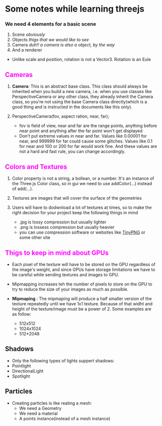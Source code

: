 # Some notes while learning threejs

### We need 4 elements for a basic scene
1. Scene *obviously*
2. Objects *thigs that we would like to see*
3. Camera *duh!! a camera is also a object, by the way*
4. And a renderer


- Unlike scale and position, rotation is not a Vector3. Rotation is an Eule

## <span style="color:magenta">Cameras</span>

1. **Camera**: This is an abstract base class. This class should always be inherited when you build a new camera, i.e. when you use classes like PerspectiveCamera or any other class, they already inherit the Camera class, so you're not using the base Camera class directly(which is a good thing and is instructed in the documents like this only).

2. PerspectiveCamera(fov, aspect ration, near, far);
    - fov is field of view, near and far are the range points, anything before near point and anything after the far point won't get displayed
    - Don't put extreme values in near and far. Values like 0.00001 for near, and 999999 for far could cause some glitches. Values like 0.1 for near and 100 or 200 for far would work fine. And these values are not a hard and fast rule, you can change accordingly.


## <span style="color:magenta">Colors and Textures</span>
1. Color property is not a string, a bollean, or a number. It's an instance of the Three.js Color class, so in gui we need to use addColor(...) instead of add(...).

2. Textures are images that will cover the surface of the geometries

3. Users will have to dodwnload a lot of textures at times, so to make the right decision for your project keep the following things in mind
    - .jpg is lossy compression but usually lighter
    - .png is lossess compression but usually heavier
    - you can use compression software or websites like [TinyPNG](https://tinypng.com/) or some other site


## <span style="color:magenta">Thigs to keep in mind about GPUs</span>
* Each pixel of the texture will have to be stored on the GPU regardless of the image's weight, and since GPUs have storage limitations we have to be careful while sending textures and images to GPU.
* Mipmapping increases teh the number of pixels to store on the GPU to try to reduce the size of your images as much as possible.

* **Mipmaping** : The mipmaping will produce a half smaller version of the texture repeatedly until we have 1x1 texture. Because of that widht and height of the texture/image must be a power of 2. Some examples are as follow:
    * 512x512
    * 1024x1024
    * 512*2048


## Shadows

* Only the following types of lights suppert shadows:
 * Pointlight
 * DirectionalLight
 * Spotlight

## Particles

* Creating particles is like reating a mesh:
  * We need a Geometry
  * We need a material
  * A points instance(instead of a mesh instance)


